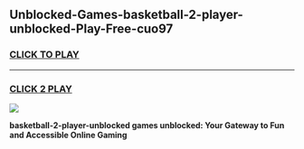 
## Unblocked-Games-basketball-2-player-unblocked-Play-Free-cuo97
<h3>
<a href="https://premium76.site?title=basketball-2-player-unblocked&ref=21A">CLICK TO PLAY</a></h3>
<hr>

<h3>
<a href="https://premium76.site?title=basketball-2-player-unblocked&ref=21A">CLICK 2 PLAY</a>
  
</h3>

<a href="https://premium76.site?title=basketball-2-player-unblocked&ref=21A"><img src="https://clearcache.store/games.png"></a>


**basketball-2-player-unblocked games unblocked: Your Gateway to Fun and Accessible Online Gaming**
